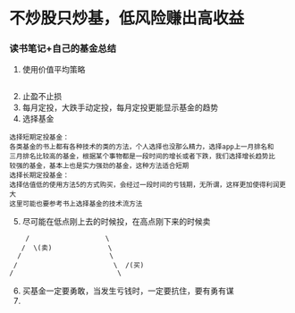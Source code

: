 # 不炒股只炒基，低风险赚出高收益


### 读书笔记+自己的基金总结
1. 使用价值平均策略
```

```
2. 止盈不止损
3. 每月定投，大跌手动定投，每月定投更能显示基金的趋势
4. 选择基金
```
选择短期定投基金：
各类基金的书上都有各种技术的类的方法，个人选择也没那么精力，选择app上一月排名和
三月排名比较高的基金，根据某个事物都是一段时间的增长或者下跌，我们选择增长趋势比
较强的基金，基本上也是实力强劲的基金，这种方法适合短期
选择长期定投基金：
选择估值低的使用方法5的方式购买，会经过一段时间的亏钱期，无所谓，这样更加使得利润更大
这里可能也要参考书上选择基金的技术流方法
```
5. 尽可能在低点刚上去的时候投，在高点刚下来的时候卖
```
    /                   \
   /  \(卖)              \
  /                      \
 /                        \  /(买)
/                          \
```
6. 买基金一定要勇敢，当发生亏钱时，一定要抗住，要有勇有谋
7. 